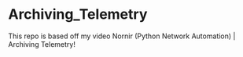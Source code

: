 # Archiving_Telemetry
This repo is based off my video Nornir (Python Network Automation) | Archiving Telemetry!
